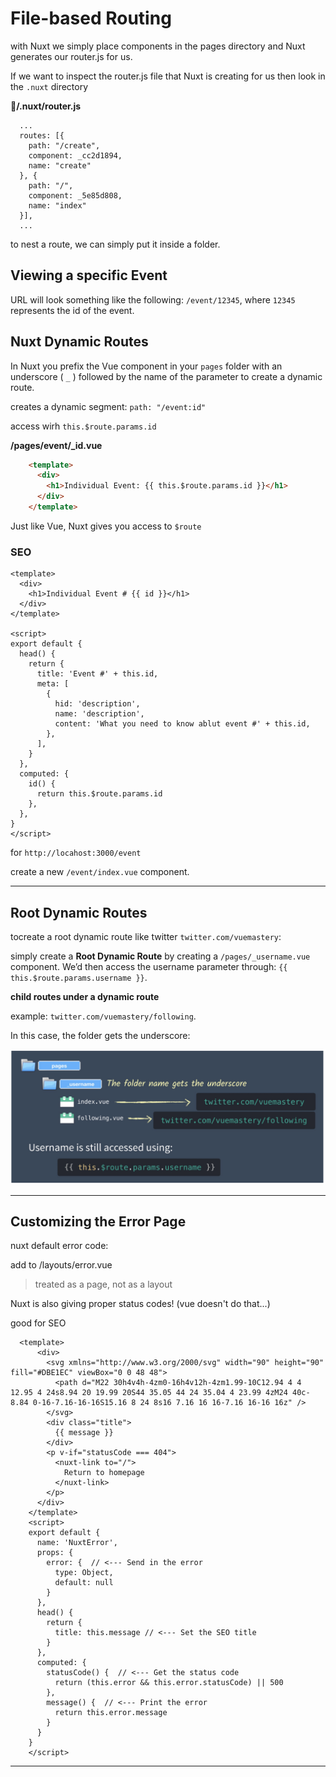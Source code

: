 # File-based Routing

with Nuxt we simply place components in the pages directory and Nuxt generates our router.js for us.

If we want to inspect the router.js file that Nuxt is creating for us then look in the `.nuxt` directory 

**📜/.nuxt/router.js**

```
  ...
  routes: [{
    path: "/create",
    component: _cc2d1894,
    name: "create"
  }, {
    path: "/",
    component: _5e85d808,
    name: "index"
  }],
  ...
```

 to nest a route, we can simply put it inside a folder.

## Viewing a specific Event

URL will look something like the following: `/event/12345`, where `12345` represents the id of the event.

## Nuxt Dynamic Routes

In Nuxt you prefix the Vue component in your `pages` folder with an underscore ( `_` ) followed by the name of the parameter to create a dynamic route.

creates a dynamic segment: `path: "/event:id"`

access wirh  `this.$route.params.id`

**/pages/event/_id.vue**

```html
    <template>
      <div>
        <h1>Individual Event: {{ this.$route.params.id }}</h1>
      </div>
    </template>
```

Just like Vue, Nuxt gives you access to `$route` 

### SEO

```vue
<template>
  <div>
    <h1>Individual Event # {{ id }}</h1>
  </div>
</template>

<script>
export default {
  head() {
    return {
      title: 'Event #' + this.id,
      meta: [
        {
          hid: 'description',
          name: 'description',
          content: 'What you need to know ablut event #' + this.id,
        },
      ],
    }
  },
  computed: {
    id() {
      return this.$route.params.id
    },
  },
}
</script>
```

for `http://locahost:3000/event`

create a new `/event/index.vue` component.



------

## Root Dynamic Routes

tocreate a root dynamic route like twitter `twitter.com/vuemastery`:



simply create a **Root Dynamic Route** by creating a `/pages/_username.vue` component. We’d then access the username parameter through: `{{ this.$route.params.username }}`.



**child routes under a dynamic route**

example: `twitter.com/vuemastery/following`.

In this case, the folder gets the underscore: 

<img src="./assets/childroutes.png" />

------

## Customizing the Error Page

nuxt default error code:

add to /layouts/error.vue

> treated as a page, not as a layout

Nuxt is also giving proper status codes! (vue doesn't do that...)

good for SEO

```vue
  <template>
      <div>
        <svg xmlns="http://www.w3.org/2000/svg" width="90" height="90" fill="#DBE1EC" viewBox="0 0 48 48">
          <path d="M22 30h4v4h-4zm0-16h4v12h-4zm1.99-10C12.94 4 4 12.95 4 24s8.94 20 19.99 20S44 35.05 44 24 35.04 4 23.99 4zM24 40c-8.84 0-16-7.16-16-16S15.16 8 24 8s16 7.16 16 16-7.16 16-16 16z" />
        </svg>
        <div class="title">
          {{ message }} 
        </div>
        <p v-if="statusCode === 404">
          <nuxt-link to="/">
            Return to homepage
          </nuxt-link>
        </p>
      </div>
    </template>
    <script>
    export default {
      name: 'NuxtError',
      props: {
        error: {  // <--- Send in the error
          type: Object,
          default: null
        }
      },
      head() {
        return {
          title: this.message // <--- Set the SEO title
        }
      },
      computed: {
        statusCode() {  // <--- Get the status code
          return (this.error && this.error.statusCode) || 500
        },
        message() {  // <--- Print the error
          return this.error.message
        }
      }
    }
    </script>
```

------

# 